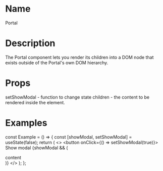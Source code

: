 # Name

Portal

# Description

The Portal component lets you render its children into a DOM node that exists outside of the Portal's own DOM hierarchy.

# Props

setShowModal - function to change state
children - the content to be rendered inside the element.


# Examples

const Example = () => {
  const [showModal, setShowModal] = useState(false);
  return (
    <>
      <button  onClick={() => setShowModal(true)}>
        Show modal
      </button>
      {showModal && (
        <Portal setShowModal={setShowModal}>
          <ModalSendForm setShowModal={setShowModal}>
             <div>content<div>
          </ModalSendForm>
        </Portal>
      )}
    </>
  );
};



